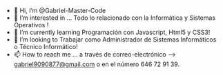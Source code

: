 - 👋 Hi, I’m @Gabriel-Master-Code
- 👀 I’m interested in ... Todo lo relacionado con la Informática y Sistemas Operativos !
- 🌱 I’m currently learning Programación con Javascript, Html5 y CSS3!
- 💞️ I’m looking to  Trabajar como Administrador de Sistemas Informáticos o Técnico Informático!
- 📫 How to reach me  ... a través de correo-electrónico --> gabriel9090877@gmail.com o en el número 646 72 91 39.

<!---
Gabriel-Master-Code/Gabriel-Master-Code is a ✨ special ✨ repository because its `README.md` (this file) appears on your GitHub profile.
You can click the Preview link to take a look at your changes.
--->
